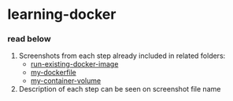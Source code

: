 # learning-docker
### read below

1. Screenshots from each step already included in related folders:
   - [run-existing-docker-image](https://github.com/dzakwandaffar/learning-docker/tree/main/run-existing-docker-image)
   - [my-dockerfile](https://github.com/dzakwandaffar/learning-docker/tree/main/my-dockerfile)
   - [my-container-volume](https://github.com/dzakwandaffar/learning-docker/tree/main/my-container-volume)
3. Description of each step can be seen on screenshot file name
